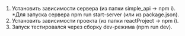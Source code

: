1. Установить зависимости сервера (из папки simple_api -> npm i).
*Для запуска сервера npm run start-server (или из package.json).
2. Установить зависимости проекта (из папки reactProject -> npm i).
3. Запуск тестировался через сборку dev-режима (npm run dev).